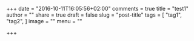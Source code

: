 +++
date = "2016-10-11T16:05:56+02:00"
comments = true
title = "test1"
author = ""
share = true
draft = false
slug = "post-title"
tags = [
  "tag1",
  "tag2",
]
image = ""
menu = ""

+++

